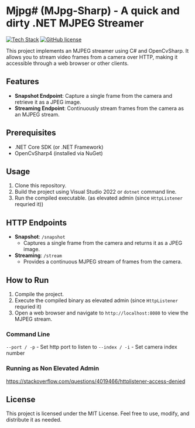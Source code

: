# Mjpg# (MJpg-Sharp) - A quick and dirty .NET MJPEG Streamer

[![Tech Stack](https://skillicons.dev/icons?i=cs,dotnet,opencv,visualstudio)](https://skillicons.dev)
[![GitHub license](https://img.shields.io/github/license/Naereen/StrapDown.js.svg)](https://github.com/baget/zeptocom/blob/master/LICENSE)

This project implements an MJPEG streamer using C# and OpenCvSharp. It allows you to stream video frames from a camera over HTTP, making it accessible through a web browser or other clients.

## Features

- **Snapshot Endpoint**: Capture a single frame from the camera and retrieve it as a JPEG image.
- **Streaming Endpoint**: Continuously stream frames from the camera as an MJPEG stream.

## Prerequisites

- .NET Core SDK (or .NET Framework)
- OpenCvSharp4 (installed via NuGet)

## Usage

1. Clone this repository.
2. Build the project using Visual Studio 2022 or `dotnet` command line.
3. Run the compiled executable. (as elevated admin (since `HttpListener` requried it))

## HTTP Endpoints

- **Snapshot**: `/snapshot`
  - Captures a single frame from the camera and returns it as a JPEG image.
- **Streaming**: `/stream`
  - Provides a continuous MJPEG stream of frames from the camera.

## How to Run

1. Compile the project.
2. Execute the compiled binary as elevated admin (since `HttpListener` requried it)
3. Open a web browser and navigate to `http://localhost:8080` to view the MJPEG stream.

### Command Line

`--port / -p` - Set http port to listen to
`--index / -i` - Set camera index number

### Running as Non Elevated Admin
https://stackoverflow.com/questions/4019466/httplistener-access-denied


## License

This project is licensed under the MIT License. Feel free to use, modify, and distribute it as needed.
